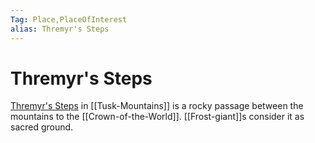 ```yaml
---
Tag: Place,PlaceOfInterest
alias: Thremyr's Steps
---
```

# Thremyr's Steps
[Thremyr's Steps](https://pathfinderwiki.com/wiki/Thremyr%27s_Steps) in [[Tusk-Mountains]] is a rocky passage between the mountains to the [[Crown-of-the-World]]. [[Frost-giant]]s consider it as sacred ground.